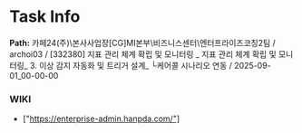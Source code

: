 # Task Info

**Path:** 카페24(주)\본사사업장\[CG]MI본부\비즈니스센터\엔터프라이즈코칭2팀 / archoi03 / [332380] 지표 관리 체계 확립 및 모니터링 _ 지표 관리 체계 확립 및 모니터링_ 3. 이상 감지 자동화 및 트리거 설계_ └케어콜 시나리오 연동 / 2025-09-01_00-00-00

### WIKI
- ["https://enterprise-admin.hanpda.com/"]

